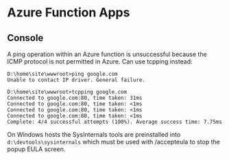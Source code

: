 # Azure Function Apps

## Console

A ping operation within an Azure function is unsuccessful because the ICMP protocol is not permitted in Azure. Can use tcpping instead:

```shell
D:\home\site\wwwroot>ping google.com
Unable to contact IP driver. General failure.

D:\home\site\wwwroot>tcpping google.com
Connected to google.com:80, time taken: 31ms
Connected to google.com:80, time taken: <1ms
Connected to google.com:80, time taken: <1ms
Connected to google.com:80, time taken: <1ms
Complete: 4/4 successful attempts (100%). Average success time: 7.75ms
```

On Windows hosts the SysInternals tools are preinstalled into `d:\devtools\sysinternals` which must be used with /accepteula to stop the popup EULA screen.
